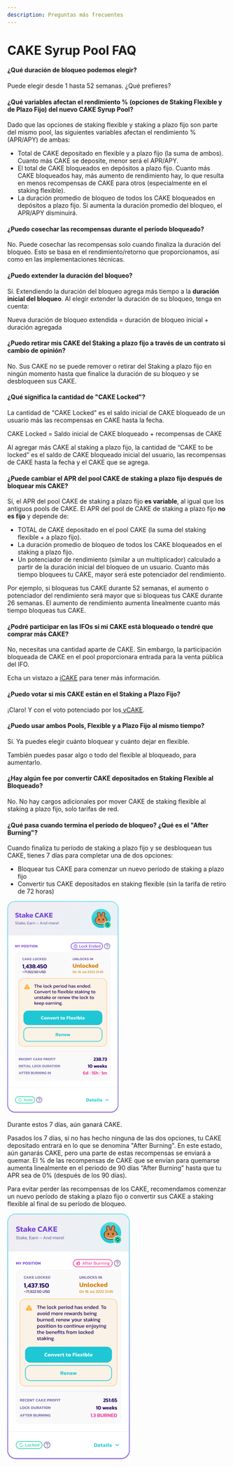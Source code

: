 ```yaml
---
description: Preguntas más frecuentes
---
```


# CAKE Syrup Pool FAQ

#### **¿Qué duración de bloqueo podemos elegir?** <a href="#_ci4aaxivq646" id="_ci4aaxivq646"></a>

Puede elegir desde 1 hasta 52 semanas. ¿Qué prefieres?

#### **¿Qué variables afectan el rendimiento % (opciones de Staking Flexible y de Plazo Fijo) del nuevo CAKE Syrup Pool?** <a href="#_7sy7jmkbfiq7" id="_7sy7jmkbfiq7"></a>

Dado que las opciones de staking flexible y staking a plazo fijo son parte del mismo pool, las siguientes variables afectan el rendimiento % (APR/APY) de ambas:

* Total de CAKE depositado en flexible y a plazo fijo (la suma de ambos). Cuanto más CAKE se deposite, menor será el APR/APY.
* El total de CAKE bloqueados en depósitos a plazo fijo. Cuanto más CAKE bloqueados hay, más aumento de rendimiento hay, lo que resulta en menos recompensas de CAKE para otros (especialmente en el staking flexible).
* La duración promedio de bloqueo de todos los CAKE bloqueados en depósitos a plazo fijo. Si aumenta la duración promedio del bloqueo, el APR/APY disminuirá.

#### **¿Puedo cosechar las recompensas durante el período bloqueado?** <a href="#_j4c35lnsw9fe" id="_j4c35lnsw9fe"></a>

No. Puede cosechar las recompensas solo cuando finaliza la duración del bloqueo. Esto se basa en el rendimiento/retorno que proporcionamos, así como en las implementaciones técnicas.

#### **¿Puedo extender la duración del bloqueo?** <a href="#_vtpodbh6jh5m" id="_vtpodbh6jh5m"></a>

Sí. Extendiendo la duración del bloqueo agrega más tiempo a la **duración inicial del bloqueo**. Al elegir extender la duración de su bloqueo, tenga en cuenta:

Nueva duración de bloqueo extendida = duración de bloqueo inicial + duración agregada

#### **¿Puedo retirar mis CAKE del Staking a plazo fijo a través de un contrato si cambio de opinión?** <a href="#_b3n4ba4gw3wb" id="_b3n4ba4gw3wb"></a>

No. Sus CAKE no se puede remover o retirar del Staking a plazo fijo en ningún momento hasta que finalice la duración de su bloqueo y se desbloqueen sus CAKE.

#### **¿Qué significa la cantidad de "CAKE Locked"?** <a href="#_c1t1tq86us59" id="_c1t1tq86us59"></a>

La cantidad de "CAKE Locked" es el saldo inicial de CAKE bloqueado de un usuario más las recompensas en CAKE hasta la fecha.

CAKE Locked = Saldo inicial de CAKE bloqueado + recompensas de CAKE

Al agregar más CAKE al staking a plazo fijo, la cantidad de “CAKE to be locked” es el saldo de CAKE bloqueado inicial del usuario, las recompensas de CAKE hasta la fecha y el CAKE que se agrega.

#### **¿Puede cambiar el APR del pool CAKE de staking a plazo fijo después de bloquear mis CAKE?** <a href="#_y5230j8vag5f" id="_y5230j8vag5f"></a>

Sí, el APR del pool CAKE de staking a plazo fijo **es variable**, al igual que los antiguos pools de CAKE. El APR del pool de CAKE de staking a plazo fijo **no es fijo** y depende de:

* TOTAL de CAKE depositado en el pool CAKE (la suma del staking flexible + a plazo fijo).
* La duración promedio de bloqueo de todos los CAKE bloqueados en el staking a plazo fijo.
* Un potenciador de rendimiento (similar a un multiplicador) calculado a partir de la duración inicial del bloqueo de un usuario. Cuanto más tiempo bloquees tu CAKE, mayor será este potenciador del rendimiento.

Por ejemplo, si bloqueas tus CAKE durante 52 semanas, el aumento o potenciador del rendimiento será mayor que si bloqueas tus CAKE durante 26 semanas. El aumento de rendimiento aumenta linealmente cuanto más tiempo bloqueas tus CAKE.

#### **¿Podré participar en las IFOs si mi CAKE está bloqueado o tendré que comprar más CAKE?** <a href="#_excpffb5ezkf" id="_excpffb5ezkf"></a>

No, necesitas una cantidad aparte de CAKE. Sin embargo, la participación bloqueada de CAKE en el pool proporcionara entrada para la venta pública del IFO.

Echa un vistazo a [iCAKE](https://docs.pancakeswap.finance/v/espanol/productos/ifo-initial-farm-offering/icake) para tener más información.

#### **¿Puedo votar si mis CAKE están en el Staking a Plazo Fijo?** <a href="#_fkxbmbyh9w8b" id="_fkxbmbyh9w8b"></a>

¡Claro! Y con el voto potenciado por los[ vCAKE](https://docs.pancakeswap.finance/v/espanol/productos/voting/vcake).

#### **¿Puedo usar ambos Pools, Flexible y a Plazo Fijo al mismo tiempo?** <a href="#_dqj8oja4x10m" id="_dqj8oja4x10m"></a>

Sí. Ya puedes elegir cuánto bloquear y cuánto dejar en flexible.

También puedes pasar algo o todo del flexible al bloqueado, para aumentarlo.

#### **¿Hay algún fee por convertir CAKE depositados en Staking Flexible al Bloqueado?** <a href="#_1s09ryzaz4sv" id="_1s09ryzaz4sv"></a>

No. No hay cargos adicionales por mover CAKE de staking flexible al staking a plazo fijo, solo tarifas de red.

#### **¿Qué pasa cuando termina el período de bloqueo? ¿Qué es el "After Burning"?** <a href="#_owjm3jiyiuzi" id="_owjm3jiyiuzi"></a>

Cuando finaliza tu período de staking a plazo fijo y se desbloquean tus CAKE, tienes 7 días para completar una de dos opciones:

* Bloquear tus CAKE para comenzar un nuevo período de staking a plazo fijo
* Convertir tus CAKE depositados en staking flexible (sin la tarifa de retiro de 72 horas)

![](<../../../.gitbook/assets/0 (2) (2) (1).png>)

Durante estos 7 días, aún ganará CAKE.

Pasados los 7 días, si no has hecho ninguna de las dos opciones, tu CAKE depositado entrará en lo que se denomina "After Burning". En este estado, aún ganarás CAKE, pero una parte de estas recompensas se enviará a quemar. El % de las recompensas de CAKE que se envían para quemarse aumenta linealmente en el periodo de 90 días “After Burning” hasta que tu APR sea de 0% (después de los 90 días).

Para evitar perder las recompensas de los CAKE, recomendamos comenzar un nuevo período de staking a plazo fijo o convertir sus CAKE a staking flexible al final de su período de bloqueo.

![](<../../../.gitbook/assets/1 (1) (2) (1).png>)
